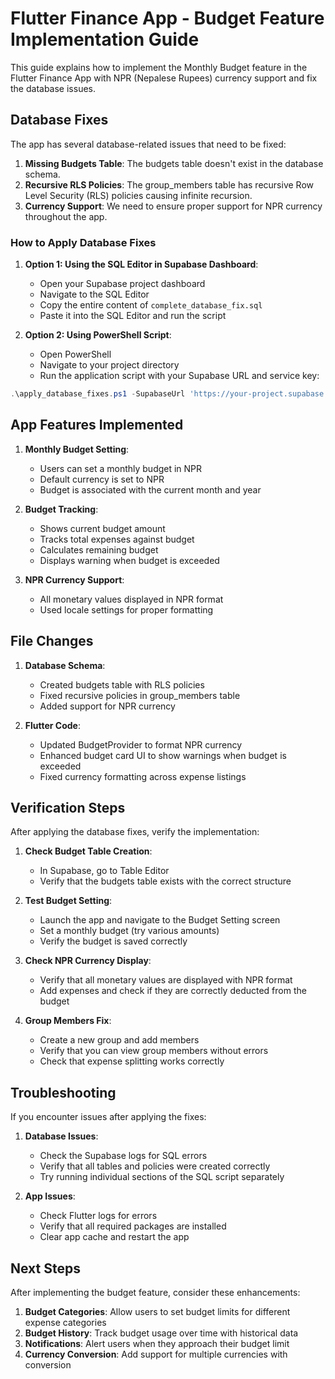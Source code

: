 # Flutter Finance App - Budget Feature Implementation Guide

This guide explains how to implement the Monthly Budget feature in the Flutter Finance App with NPR (Nepalese Rupees) currency support and fix the database issues.

## Database Fixes

The app has several database-related issues that need to be fixed:

1. **Missing Budgets Table**: The budgets table doesn't exist in the database schema.
2. **Recursive RLS Policies**: The group_members table has recursive Row Level Security (RLS) policies causing infinite recursion.
3. **Currency Support**: We need to ensure proper support for NPR currency throughout the app.

### How to Apply Database Fixes

1. **Option 1: Using the SQL Editor in Supabase Dashboard**:
   - Open your Supabase project dashboard
   - Navigate to the SQL Editor
   - Copy the entire content of `complete_database_fix.sql`
   - Paste it into the SQL Editor and run the script

2. **Option 2: Using PowerShell Script**:
   - Open PowerShell
   - Navigate to your project directory
   - Run the application script with your Supabase URL and service key:

```powershell
.\apply_database_fixes.ps1 -SupabaseUrl 'https://your-project.supabase.co' -ServiceRoleKey 'your-service-role-key'
```

## App Features Implemented

1. **Monthly Budget Setting**:
   - Users can set a monthly budget in NPR
   - Default currency is set to NPR
   - Budget is associated with the current month and year

2. **Budget Tracking**:
   - Shows current budget amount
   - Tracks total expenses against budget
   - Calculates remaining budget
   - Displays warning when budget is exceeded

3. **NPR Currency Support**:
   - All monetary values displayed in NPR format
   - Used locale settings for proper formatting

## File Changes

1. **Database Schema**:
   - Created budgets table with RLS policies
   - Fixed recursive policies in group_members table
   - Added support for NPR currency

2. **Flutter Code**:
   - Updated BudgetProvider to format NPR currency
   - Enhanced budget card UI to show warnings when budget is exceeded
   - Fixed currency formatting across expense listings

## Verification Steps

After applying the database fixes, verify the implementation:

1. **Check Budget Table Creation**:
   - In Supabase, go to Table Editor
   - Verify that the budgets table exists with the correct structure

2. **Test Budget Setting**:
   - Launch the app and navigate to the Budget Setting screen
   - Set a monthly budget (try various amounts)
   - Verify the budget is saved correctly

3. **Check NPR Currency Display**:
   - Verify that all monetary values are displayed with NPR format
   - Add expenses and check if they are correctly deducted from the budget

4. **Group Members Fix**:
   - Create a new group and add members
   - Verify that you can view group members without errors
   - Check that expense splitting works correctly

## Troubleshooting

If you encounter issues after applying the fixes:

1. **Database Issues**:
   - Check the Supabase logs for SQL errors
   - Verify that all tables and policies were created correctly
   - Try running individual sections of the SQL script separately

2. **App Issues**:
   - Check Flutter logs for errors
   - Verify that all required packages are installed
   - Clear app cache and restart the app

## Next Steps

After implementing the budget feature, consider these enhancements:

1. **Budget Categories**: Allow users to set budget limits for different expense categories
2. **Budget History**: Track budget usage over time with historical data
3. **Notifications**: Alert users when they approach their budget limit
4. **Currency Conversion**: Add support for multiple currencies with conversion
